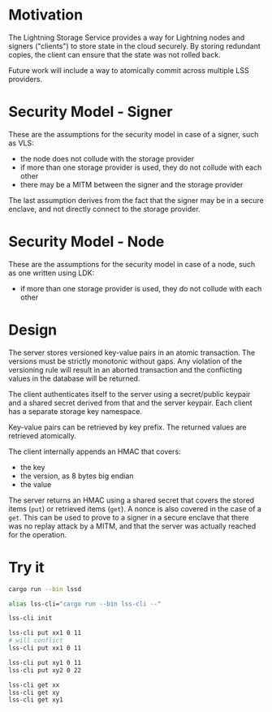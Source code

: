 # Motivation

The Lightning Storage Service provides a way for Lightning nodes and signers ("clients") to store state in the cloud securely.  By storing redundant copies, the client can ensure that the state was not rolled back.

Future work will include a way to atomically commit across multiple LSS providers.

# Security Model - Signer

These are the assumptions for the security model in case of a signer, such as VLS:

- the node does not collude with the storage provider
- if more than one storage provider is used, they do not collude with each other
- there may be a MITM between the signer and the storage provider

The last assumption derives from the fact that the signer may be in a secure enclave, and not directly connect to the storage provider.

# Security Model - Node

These are the assumptions for the security model in case of a node, such as one written using LDK:

- if more than one storage provider is used, they do not collude with each other

# Design

The server stores versioned key-value pairs in an atomic transaction.  The versions must be strictly monotonic without gaps.  Any violation of the versioning rule will result in an aborted transaction and the conflicting values in the database will be returned.

The client authenticates itself to the server using a secret/public keypair and a shared secret derived from that and the server keypair.  Each client has a separate storage key namespace.

Key-value pairs can be retrieved by key prefix.  The returned values are retrieved atomically.

The client internally appends an HMAC that covers:

- the key
- the version, as 8 bytes big endian
- the value

The server returns an HMAC using a shared secret that covers the stored items (`put`) or retrieved items (`get`).  A nonce is also covered in the case of a `get`.  This can be used to prove to a signer in a secure enclave that there was no replay attack by a MITM, and that the server was actually reached for the operation.

# Try it

```sh
cargo run --bin lssd

alias lss-cli="cargo run --bin lss-cli --"

lss-cli init

lss-cli put xx1 0 11
# will conflict
lss-cli put xx1 0 11

lss-cli put xy1 0 11
lss-cli put xy2 0 22

lss-cli get xx
lss-cli get xy
lss-cli get xy1
```
